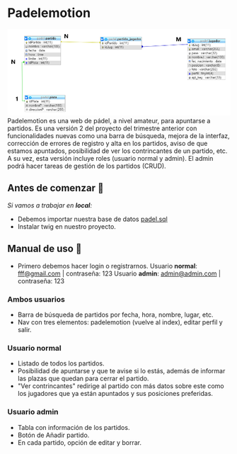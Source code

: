 # Padelemotion
![Modelo E/R](https://github.com/AlejandroMoralesConejo/padelemotionv2/blob/master/modeloer.PNG)
Padelemotion es una web de pádel, a nivel amateur, para apuntarse a partidos. Es una versión 2 del proyecto del trimestre anterior con funcionalidades nuevas como una barra de búsqueda, mejora de la interfaz, corrección de errores de registro y alta en los partidos, aviso de que estamos apuntados, posibilidad de ver los contrincantes de un partido, etc. A su vez, esta versión incluye roles (usuario normal y admin). El admin podrá hacer tareas de gestión de los partidos (CRUD).

## Antes de comenzar 🔧
*Si vamos a trabajar en **local**:*
* Debemos importar nuestra base de datos [padel.sql](https://github.com/AlejandroMoralesConejo/padelemotionv2/blob/master/padel.sql)
* Instalar twig en nuestro proyecto.

## Manual de uso 📖
* Primero debemos hacer login o registrarnos.
Usuario **normal**: fff@gmail.com | contraseña: 123
Usuario **admin**: admin@admin.com | contraseña: 123

### Ambos usuarios
* Barra de búsqueda de partidos por fecha, hora, nombre, lugar, etc.
* Nav con tres elementos: padelemotion (vuelve al index), editar perfil y salir.

### Usuario normal
* Listado de todos los partidos.
* Posibilidad de apuntarse y que te avise si lo estás, además de informar las plazas que quedan para cerrar el partido.
* "Ver contrincantes" redirige al partido con más datos sobre este como los jugadores que ya están apuntados y sus posiciones preferidas.

### Usuario admin
* Tabla con información de los partidos.
* Botón de Añadir partido.
* En cada partido, opción de editar y borrar.
